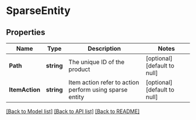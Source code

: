# SparseEntity

## Properties
Name | Type | Description | Notes
------------ | ------------- | ------------- | -------------
**Path** | **string** | The unique ID of the product | [optional] [default to null]
**ItemAction** | **string** | Item action refer to action perform using sparse entity | [optional] [default to null]

[[Back to Model list]](../README.md#documentation-for-models) [[Back to API list]](../README.md#documentation-for-api-endpoints) [[Back to README]](../README.md)



